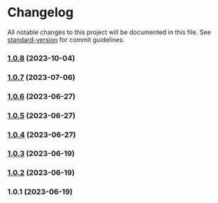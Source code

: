 # Changelog

All notable changes to this project will be documented in this file. See [standard-version](https://github.com/conventional-changelog/standard-version) for commit guidelines.

### [1.0.8](https://github.com/bhendi-boi/tailwindcss-displaymodes/compare/v1.0.7...v1.0.8) (2023-10-04)

### [1.0.7](https://github.com/bhendi-boi/tailwindcss-displaymodes/compare/v1.0.6...v1.0.7) (2023-07-06)

### [1.0.6](https://github.com/bhendi-boi/tailwindcss-displaymodes/compare/v1.0.5...v1.0.6) (2023-06-27)

### [1.0.5](https://github.com/bhendi-boi/tailwindcss-displaymodes/compare/v1.0.4...v1.0.5) (2023-06-27)

### [1.0.4](https://github.com/bhendi-boi/tailwindcss-displaymodes/compare/v1.0.3...v1.0.4) (2023-06-27)

### [1.0.3](https://github.com/bhendi-boi/tailwindcss-displaymodes/compare/v1.0.2...v1.0.3) (2023-06-19)

### [1.0.2](https://github.com/bhendi-boi/tailwindcss-displaymodes/compare/v1.0.1...v1.0.2) (2023-06-19)

### 1.0.1 (2023-06-19)
